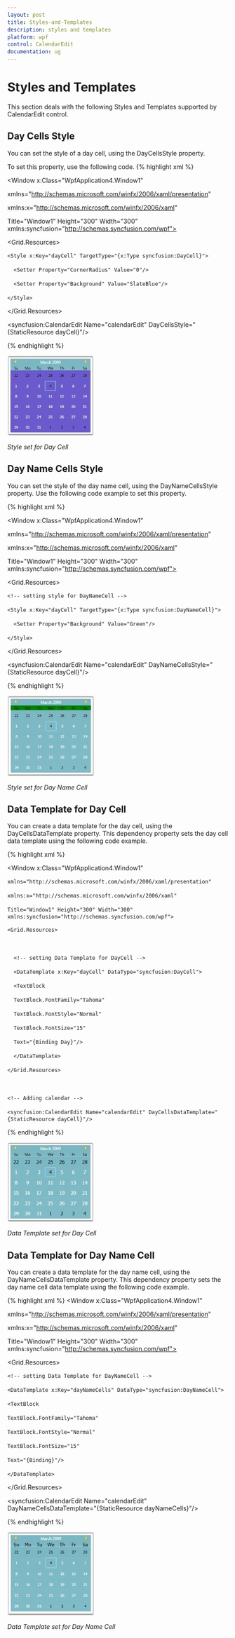 ```yaml
---
layout: post
title: Styles-and-Templates
description: styles and templates
platform: wpf
control: CalendarEdit
documentation: ug
---
```


# Styles and Templates

This section deals with the following Styles and Templates supported by CalendarEdit control. 

## Day Cells Style

You can set the style of a day cell, using the DayCellsStyle property. 

To set this property, use the following code.
{% highlight xml %}




<Window x:Class="WpfApplication4.Window1"

  xmlns="http://schemas.microsoft.com/winfx/2006/xaml/presentation"

  xmlns:x="http://schemas.microsoft.com/winfx/2006/xaml"

  Title="Window1" Height="300" Width="300" xmlns:syncfusion="http://schemas.syncfusion.com/wpf">

<Grid Margin="20">

  <Grid.Resources>



<!-- day cell style -->

    <Style x:Key="dayCell" TargetType="{x:Type syncfusion:DayCell}">

      <Setter Property="CornerRadius" Value="0"/>

      <Setter Property="Background" Value="SlateBlue"/>

    </Style>

  </Grid.Resources>



  <!-- Adding calendar with day cell style -->

  <syncfusion:CalendarEdit Name="calendarEdit" DayCellsStyle="{StaticResource dayCell}"/>

</Grid>

</Window>

{% endhighlight  %}

![](Styles-and-Templates_images/Styles-and-Templates_img1.jpeg)

_Style set for Day Cell_

## Day Name Cells Style

You can set the style of the day name cell, using the DayNameCellsStyle property. Use the following code example to 
set this property.


{% highlight xml %}


<Window x:Class="WpfApplication4.Window1"

  xmlns="http://schemas.microsoft.com/winfx/2006/xaml/presentation"

  xmlns:x="http://schemas.microsoft.com/winfx/2006/xaml"

  Title="Window1" Height="300" Width="300" xmlns:syncfusion="http://schemas.syncfusion.com/wpf">

<Grid Margin="20">

  <Grid.Resources>

    <!-- setting style for DayNameCell -->

    <Style x:Key="dayCell" TargetType="{x:Type syncfusion:DayNameCell}">

      <Setter Property="Background" Value="Green"/>

    </Style>

  </Grid.Resources>



  <!-- Adding calendar with day name cell style -->

  <syncfusion:CalendarEdit Name="calendarEdit" DayNameCellsStyle="{StaticResource dayCell}"/>

</Grid>

</Window>

{% endhighlight %}

![](Styles-and-Templates_images/Styles-and-Templates_img2.jpeg)

_Style set for Day Name Cell_

## Data Template for Day Cell

You can create a data template for the day cell, using the DayCellsDataTemplate property. This dependency property 
sets the day cell data template using the following code example.

{% highlight xml %}



<Window x:Class="WpfApplication4.Window1"

    xmlns="http://schemas.microsoft.com/winfx/2006/xaml/presentation"

    xmlns:x="http://schemas.microsoft.com/winfx/2006/xaml"

    Title="Window1" Height="300" Width="300" xmlns:syncfusion="http://schemas.syncfusion.com/wpf">

  <Grid Margin="20">

    <Grid.Resources>



      <!-- setting Data Template for DayCell -->

      <DataTemplate x:Key="dayCell" DataType="syncfusion:DayCell">

      <TextBlock

      TextBlock.FontFamily="Tahoma"

      TextBlock.FontStyle="Normal"

      TextBlock.FontSize="15"

      Text="{Binding Day}"/>

      </DataTemplate>

    </Grid.Resources>



    <!-- Adding calendar -->

    <syncfusion:CalendarEdit Name="calendarEdit" DayCellsDataTemplate="{StaticResource dayCell}"/>

  </Grid>

</Window>



{% endhighlight  %}

![](Styles-and-Templates_images/Styles-and-Templates_img3.jpeg)

_Data Template set for Day Cell_

## Data Template for Day Name Cell

You can create a data template for the day name cell, using the DayNameCellsDataTemplate property. This dependency 
property sets the day name cell data template using the following code example.




{% highlight xml %}
<Window x:Class="WpfApplication4.Window1"

  xmlns="http://schemas.microsoft.com/winfx/2006/xaml/presentation"

  xmlns:x="http://schemas.microsoft.com/winfx/2006/xaml"

  Title="Window1" Height="300" Width="300" xmlns:syncfusion="http://schemas.syncfusion.com/wpf">

<Grid Margin="20">

  <Grid.Resources>



    <!-- setting Data Template for DayNameCell -->

    <DataTemplate x:Key="dayNameCells" DataType="syncfusion:DayNameCell">

    <TextBlock

    TextBlock.FontFamily="Tahoma"

    TextBlock.FontStyle="Normal"

    TextBlock.FontSize="15"

    Text="{Binding}"/>

    </DataTemplate>

  </Grid.Resources>



  <!-- Adding calendar -->

  <syncfusion:CalendarEdit Name="calendarEdit" DayNameCellsDataTemplate="{StaticResource dayNameCells}"/>

</Grid>

</Window>

{% endhighlight  %}

![](Styles-and-Templates_images/Styles-and-Templates_img4.jpeg)

_Data Template set for Day Name Cell_

